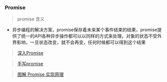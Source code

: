 
### Promise

> promise 含义

* 异步编程的解决方案，promise保存着未来某个事件结束的结果，promise提供了统一的API各种异步操作都可以以同样的方式来处理。对象的状态不受外界影响，一旦状态改变，就不会再变，任何时候都可以得到这个结果 

> [深入Promise](https://juejin.cn/post/6844903673726763016)

> [手写promise](https://juejin.cn/post/6901513900466896904)

> [图解 Promise 实现原理](https://zhuanlan.zhihu.com/p/58428287)


